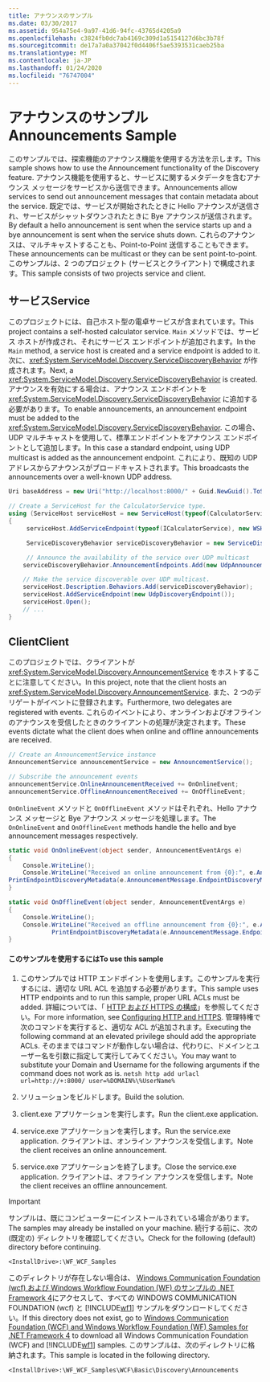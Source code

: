 ```yaml
---
title: アナウンスのサンプル
ms.date: 03/30/2017
ms.assetid: 954a75e4-9a97-41d6-94fc-43765d4205a9
ms.openlocfilehash: c3824fb0dc7ab4169c309d1a5154127d6bc3b78f
ms.sourcegitcommit: de17a7a0a37042f0d4406f5ae5393531caeb25ba
ms.translationtype: MT
ms.contentlocale: ja-JP
ms.lasthandoff: 01/24/2020
ms.locfileid: "76747004"
---
```

# <a name="announcements-sample"></a><span data-ttu-id="de87e-102">アナウンスのサンプル</span><span class="sxs-lookup"><span data-stu-id="de87e-102">Announcements Sample</span></span>

<span data-ttu-id="de87e-103">このサンプルでは、探索機能のアナウンス機能を使用する方法を示します。</span><span class="sxs-lookup"><span data-stu-id="de87e-103">This sample shows how to use the Announcement functionality of the Discovery feature.</span></span> <span data-ttu-id="de87e-104">アナウンス機能を使用すると、サービスに関するメタデータを含むアナウンス メッセージをサービスから送信できます。</span><span class="sxs-lookup"><span data-stu-id="de87e-104">Announcements allow services to send out announcement messages that contain metadata about the service.</span></span> <span data-ttu-id="de87e-105">既定では、サービスが開始されたときに Hello アナウンスが送信され、サービスがシャットダウンされたときに Bye アナウンスが送信されます。</span><span class="sxs-lookup"><span data-stu-id="de87e-105">By default a hello announcement is sent when the service starts up and a bye announcement is sent when the service shuts down.</span></span> <span data-ttu-id="de87e-106">これらのアナウンスは、マルチキャストすることも、Point-to-Point 送信することもできます。</span><span class="sxs-lookup"><span data-stu-id="de87e-106">These announcements can be multicast or they can be sent point-to-point.</span></span> <span data-ttu-id="de87e-107">このサンプルは、2 つのプロジェクト (サービスとクライアント) で構成されます。</span><span class="sxs-lookup"><span data-stu-id="de87e-107">This sample consists of two projects service and client.</span></span>

## <a name="service"></a><span data-ttu-id="de87e-108">サービス</span><span class="sxs-lookup"><span data-stu-id="de87e-108">Service</span></span>

<span data-ttu-id="de87e-109">このプロジェクトには、自己ホスト型の電卓サービスが含まれています。</span><span class="sxs-lookup"><span data-stu-id="de87e-109">This project contains a self-hosted calculator service.</span></span> <span data-ttu-id="de87e-110">`Main` メソッドでは、サービス ホストが作成され、それにサービス エンドポイントが追加されます。</span><span class="sxs-lookup"><span data-stu-id="de87e-110">In the `Main` method, a service host is created and a service endpoint is added to it.</span></span> <span data-ttu-id="de87e-111">次に、<xref:System.ServiceModel.Discovery.ServiceDiscoveryBehavior> が作成されます。</span><span class="sxs-lookup"><span data-stu-id="de87e-111">Next, a <xref:System.ServiceModel.Discovery.ServiceDiscoveryBehavior> is created.</span></span> <span data-ttu-id="de87e-112">アナウンスを有効にする場合は、アナウンス エンドポイントを <xref:System.ServiceModel.Discovery.ServiceDiscoveryBehavior> に追加する必要があります。</span><span class="sxs-lookup"><span data-stu-id="de87e-112">To enable announcements, an announcement endpoint must be added to the <xref:System.ServiceModel.Discovery.ServiceDiscoveryBehavior>.</span></span> <span data-ttu-id="de87e-113">この場合、UDP マルチキャストを使用して、標準エンドポイントをアナウンス エンドポイントとして追加します。</span><span class="sxs-lookup"><span data-stu-id="de87e-113">In this case a standard endpoint, using UDP multicast is added as the announcement endpoint.</span></span> <span data-ttu-id="de87e-114">これにより、既知の UDP アドレスからアナウンスがブロードキャストされます。</span><span class="sxs-lookup"><span data-stu-id="de87e-114">This broadcasts the announcements over a well-known UDP address.</span></span>

```csharp
Uri baseAddress = new Uri("http://localhost:8000/" + Guid.NewGuid().ToString());

// Create a ServiceHost for the CalculatorService type.
using (ServiceHost serviceHost = new ServiceHost(typeof(CalculatorService), baseAddress))
{
     serviceHost.AddServiceEndpoint(typeof(ICalculatorService), new WSHttpBinding(), String.Empty);

     ServiceDiscoveryBehavior serviceDiscoveryBehavior = new ServiceDiscoveryBehavior();

     // Announce the availability of the service over UDP multicast
    serviceDiscoveryBehavior.AnnouncementEndpoints.Add(new UdpAnnouncementEndpoint());

    // Make the service discoverable over UDP multicast.
    serviceHost.Description.Behaviors.Add(serviceDiscoveryBehavior);
    serviceHost.AddServiceEndpoint(new UdpDiscoveryEndpoint());
    serviceHost.Open();
    // ...
}
```

## <a name="client"></a><span data-ttu-id="de87e-115">Client</span><span class="sxs-lookup"><span data-stu-id="de87e-115">Client</span></span>

<span data-ttu-id="de87e-116">このプロジェクトでは、クライアントが <xref:System.ServiceModel.Discovery.AnnouncementService> をホストすることに注意してください。</span><span class="sxs-lookup"><span data-stu-id="de87e-116">In this project, note that the client hosts an <xref:System.ServiceModel.Discovery.AnnouncementService>.</span></span> <span data-ttu-id="de87e-117">また、2 つのデリゲートがイベントに登録されます。</span><span class="sxs-lookup"><span data-stu-id="de87e-117">Furthermore, two delegates are registered with events.</span></span> <span data-ttu-id="de87e-118">これらのイベントにより、オンラインおよびオフラインのアナウンスを受信したときのクライアントの処理が決定されます。</span><span class="sxs-lookup"><span data-stu-id="de87e-118">These events dictate what the client does when online and offline announcements are received.</span></span>

```csharp
// Create an AnnouncementService instance
AnnouncementService announcementService = new AnnouncementService();

// Subscribe the announcement events
announcementService.OnlineAnnouncementReceived += OnOnlineEvent;
announcementService.OfflineAnnouncementReceived += OnOfflineEvent;
```

<span data-ttu-id="de87e-119">`OnOnlineEvent` メソッドと `OnOfflineEvent` メソッドはそれぞれ、Hello アナウンス メッセージと Bye アナウンス メッセージを処理します。</span><span class="sxs-lookup"><span data-stu-id="de87e-119">The `OnOnlineEvent` and `OnOfflineEvent` methods handle the hello and bye announcement messages respectively.</span></span>

```csharp
static void OnOnlineEvent(object sender, AnnouncementEventArgs e)
{
    Console.WriteLine();
    Console.WriteLine("Received an online announcement from {0}:", e.AnnouncementMessage.EndpointDiscoveryMetadata.Address);
PrintEndpointDiscoveryMetadata(e.AnnouncementMessage.EndpointDiscoveryMetadata);
}

static void OnOfflineEvent(object sender, AnnouncementEventArgs e)
{
    Console.WriteLine();
    Console.WriteLine("Received an offline announcement from {0}:", e.AnnouncementMessage.EndpointDiscoveryMetadata.Address);
            PrintEndpointDiscoveryMetadata(e.AnnouncementMessage.EndpointDiscoveryMetadata);
}
```

#### <a name="to-use-this-sample"></a><span data-ttu-id="de87e-120">このサンプルを使用するには</span><span class="sxs-lookup"><span data-stu-id="de87e-120">To use this sample</span></span>

1. <span data-ttu-id="de87e-121">このサンプルでは HTTP エンドポイントを使用します。このサンプルを実行するには、適切な URL ACL を追加する必要があります。</span><span class="sxs-lookup"><span data-stu-id="de87e-121">This sample uses HTTP endpoints and to run this sample, proper URL ACLs must be added.</span></span> <span data-ttu-id="de87e-122">詳細については、「 [HTTP および HTTPS の構成](../feature-details/configuring-http-and-https.md)」を参照してください。</span><span class="sxs-lookup"><span data-stu-id="de87e-122">For more information, see [Configuring HTTP and HTTPS](../feature-details/configuring-http-and-https.md).</span></span> <span data-ttu-id="de87e-123">管理特権で次のコマンドを実行すると、適切な ACL が追加されます。</span><span class="sxs-lookup"><span data-stu-id="de87e-123">Executing the following command at an elevated privilege should add the appropriate ACLs.</span></span> <span data-ttu-id="de87e-124">そのままではコマンドが動作しない場合は、代わりに、ドメインとユーザー名を引数に指定して実行してみてください。</span><span class="sxs-lookup"><span data-stu-id="de87e-124">You may want to substitute your Domain and Username for the following arguments if the command does not work as is.</span></span> `netsh http add urlacl url=http://+:8000/ user=%DOMAIN%\%UserName%`

2. <span data-ttu-id="de87e-125">ソリューションをビルドします。</span><span class="sxs-lookup"><span data-stu-id="de87e-125">Build the solution.</span></span>

3. <span data-ttu-id="de87e-126">client.exe アプリケーションを実行します。</span><span class="sxs-lookup"><span data-stu-id="de87e-126">Run the client.exe application.</span></span>

4. <span data-ttu-id="de87e-127">service.exe アプリケーションを実行します。</span><span class="sxs-lookup"><span data-stu-id="de87e-127">Run the service.exe application.</span></span> <span data-ttu-id="de87e-128">クライアントは、オンライン アナウンスを受信します。</span><span class="sxs-lookup"><span data-stu-id="de87e-128">Note the client receives an online announcement.</span></span>

5. <span data-ttu-id="de87e-129">service.exe アプリケーションを終了します。</span><span class="sxs-lookup"><span data-stu-id="de87e-129">Close the service.exe application.</span></span> <span data-ttu-id="de87e-130">クライアントは、オフライン アナウンスを受信します。</span><span class="sxs-lookup"><span data-stu-id="de87e-130">Note the client receives an offline announcement.</span></span>

> [!IMPORTANT]
> <span data-ttu-id="de87e-131">サンプルは、既にコンピューターにインストールされている場合があります。</span><span class="sxs-lookup"><span data-stu-id="de87e-131">The samples may already be installed on your machine.</span></span> <span data-ttu-id="de87e-132">続行する前に、次の (既定の) ディレクトリを確認してください。</span><span class="sxs-lookup"><span data-stu-id="de87e-132">Check for the following (default) directory before continuing.</span></span>
>
> `<InstallDrive>:\WF_WCF_Samples`
>
> <span data-ttu-id="de87e-133">このディレクトリが存在しない場合は、 [Windows Communication Foundation (wcf) および Windows Workflow Foundation (WF) のサンプルの .NET Framework 4](https://www.microsoft.com/download/details.aspx?id=21459)にアクセスして、すべての WINDOWS COMMUNICATION FOUNDATION (wcf) と [!INCLUDE[wf1](../../../../includes/wf1-md.md)] サンプルをダウンロードしてください。</span><span class="sxs-lookup"><span data-stu-id="de87e-133">If this directory does not exist, go to [Windows Communication Foundation (WCF) and Windows Workflow Foundation (WF) Samples for .NET Framework 4](https://www.microsoft.com/download/details.aspx?id=21459) to download all Windows Communication Foundation (WCF) and [!INCLUDE[wf1](../../../../includes/wf1-md.md)] samples.</span></span> <span data-ttu-id="de87e-134">このサンプルは、次のディレクトリに格納されます。</span><span class="sxs-lookup"><span data-stu-id="de87e-134">This sample is located in the following directory.</span></span>
>
> `<InstallDrive>:\WF_WCF_Samples\WCF\Basic\Discovery\Announcements`
